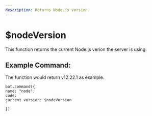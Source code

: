 ```yaml
---
description: Returns Node.js version.
---
```


# $nodeVersion

This function returns the current Node.js verion the server is using.

## Example Command:

The function would return v12.22.1 as example.

```text
bot.command({
name: "node",
code: `
current version: $nodeVersion
`
})
```

